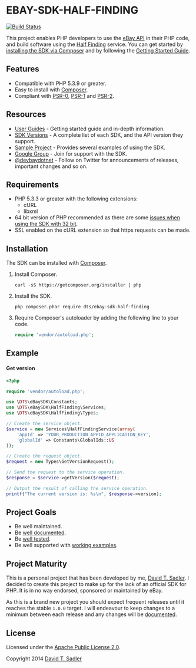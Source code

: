 # EBAY-SDK-HALF-FINDING

[![Build Status](https://travis-ci.org/davidtsadler/ebay-sdk-half-finding.svg?branch=develop)](https://travis-ci.org/davidtsadler/ebay-sdk-half-finding)

This project enables PHP developers to use the [eBay API](https://go.developer.ebay.com/developers/ebay/documentation-tools/) in their PHP code, and build software using the [Half Finding](http://developer.ebay.com/devzone/half-finding/Concepts/HalfFindingAPIGuide.html) service. You can get started by [installing the SDK via Composer](http://devbay.net/sdk/guides/installation/) and by following the [Getting Started Guide](http://devbay.net/sdk/guides/getting-started/).

## Features

  - Compatible with PHP 5.3.9 or greater.
  - Easy to install with [Composer](http://getcomposer.org/).
  - Compliant with [PSR-0](https://github.com/php-fig/fig-standards/blob/master/accepted/PSR-0.md), [PSR-1](https://github.com/php-fig/fig-standards/blob/master/accepted/PSR-1-basic-coding-standard.md) and [PSR-2](https://github.com/php-fig/fig-standards/blob/master/accepted/PSR-2-coding-style-guide.md).

## Resources

  - [User Guides](http://devbay.net/sdk/guides/) - Getting started guide and in-depth information.
  - [SDK Versions](http://devbay.net/sdk/guides/versions/) - A complete list of each SDK, and the API version they support.
  - [Sample Project](https://github.com/davidtsadler/ebay-sdk-examples) - Provides several examples of using the SDK.
  - [Google Group](https://groups.google.com/forum/#!forum/ebay-sdk-php) - Join for support with the SDK.
  - [@devbaydotnet](https://twitter.com/devbaydotnet) - Follow on Twitter for announcements of releases, important changes and so on.

## Requirements

  - PHP 5.3.3 or greater with the following extensions:
      - cURL
      - libxml
  - 64 bit version of PHP recommended as there are some [issues when using the SDK with 32 bit](http://devbay.net/sdk/guides/requirements/#issues).
  - SSL enabled on the cURL extension so that https requests can be made.

## Installation

The SDK can be installed with [Composer](http://getcomposer.org/).

  1. Install Composer.

     ```
     curl -sS https://getcomposer.org/installer | php
     ```

  1. Install the SDK.

     ```
     php composer.phar require dts/ebay-sdk-half-finding
     ```

  1. Require Composer's autoloader by adding the following line to your code.

     ```php
     require 'vendor/autoload.php';
     ```

## Example

#### Get version

```php
<?php

require 'vendor/autoload.php';

use \DTS\eBaySDK\Constants;
use \DTS\eBaySDK\HalfFinding\Services;
use \DTS\eBaySDK\HalfFinding\Types;

// Create the service object.
$service = new Services\HalfFindingService(array(
    'appId' => 'YOUR_PRODUCTION_APPID_APPLICATION_KEY',
    'globalId' => Constants\GlobalIds::US
));

// Create the request object.
$request = new Types\GetVersionRequest();

// Send the request to the service operation.
$response = $service->getVersion($request);

// Output the result of calling the service operation.
printf("The current version is: %s\n", $response->version);
```

## Project Goals

  - Be well maintained.
  - Be [well documented](http://devbay.net/sdk/guides/).
  - Be [well tested](https://github.com/davidtsadler/ebay-sdk-half-finding/tree/master/test/DTS/eBaySDK/HalfFinding).
  - Be well supported with [working examples](https://github.com/davidtsadler/ebay-sdk-examples/blob/master/half-finding/README.md).

## Project Maturity

This is a personal project that has been developed by me, [David T. Sadler](http://twitter.com/davidtsadler). I decided to create this project to make up for the lack of an official SDK for PHP. It is in no way endorsed, sponsored or maintained by eBay.

As this is a brand new project you should expect frequent releases until it reaches the stable `1.0.0` target. I will endeavour to keep changes to a minimum between each release and any changes will be [documented](https://github.com/davidtsadler/ebay-sdk-half-finding/blob/master/CHANGELOG.md).

## License

Licensed under the [Apache Public License 2.0](http://www.apache.org/licenses/LICENSE-2.0.html).

Copyright 2014 [David T. Sadler](http://twitter.com/davidtsadler)
